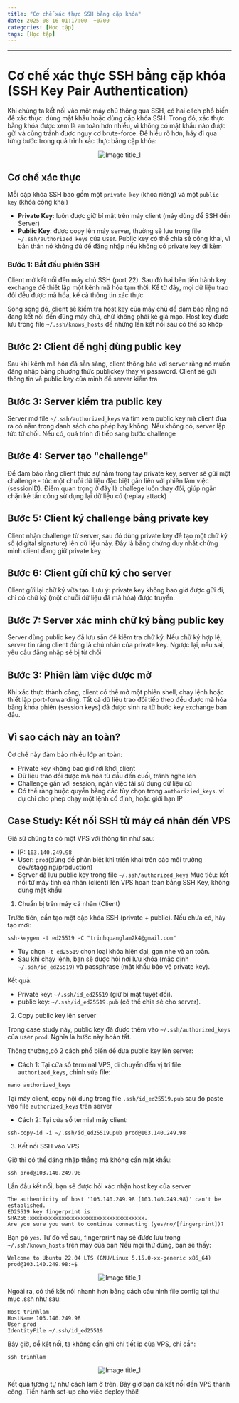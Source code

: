 ```yaml
---
title: "Cơ chế xác thực SSH bằng cặp khóa"
date: 2025-08-16 01:17:00  +0700
categories: [Học tập]
tags: [Học tập]
---
```


---

# Cơ chế xác thực SSH bằng cặp khóa (SSH Key Pair Authentication)

Khi chúng ta kết nối vào một máy chủ thông qua SSH, có hai cách phổ biến để xác thực: dùng mật khẩu hoặc dùng cặp khóa SSH. Trong đó, xác thực bằng khóa được xem là an toàn hơn nhiều, vì không có mật khẩu nào được gửi và cũng tránh được nguy cơ brute-force. Để hiểu rõ hơn, hãy đi qua từng bước trong quá trình xác thực bằng cặp khóa:

<p align="center">
  <img src="/assets/images/auth-ssh/1.png" alt="Image title_1" />
</p>

## Cơ chế xác thực 

Mỗi cặp khóa SSH bao gồm một `private key` (khóa riêng) và một `public key` (khóa công khai)
- **Private Key**: luôn được giữ bí mật trên máy client (máy dùng để SSH đến Server)
- **Public Key**: được copy lên máy server, thường sẽ lưu trong file `~/.ssh/authorized_keys` của user. Public key có thể chia sẻ công khai, vì bản thân nó không đủ để đăng nhập nếu không có private key đi kèm

### Bước 1: Bắt đầu phiên SSH

Client mở kết nối đến máy chủ SSH (port 22). Sau đó hai bên tiến hành key exchange để thiết lập một kênh mã hóa tạm thời. Kể từ đây, mọi dữ liệu trao đổi đều được mã hóa, kể cả thông tin xác thực

Song song đó, client sẽ kiểm tra host key của máy chủ để đảm bảo rằng nó đang kết nối đến đúng máy chủ, chứ không phải kẻ giả mạo. Host key được lưu trong file `~/.ssh/knows_hosts` để những lần kết nối sau có thể so khớp

## Bước 2: Client đề nghị dùng public key

Sau khi kênh mã hóa đã sẵn sàng, client thông báo với server rằng nó muốn đăng nhập bằng phương thức publickey thay vì password. Client sẽ gửi thông tin về public key của mình để server kiểm tra

## Bước 3: Server kiểm tra public key

Server mở file `~/.ssh/authorized_keys` và tìm xem public key mà client đưa ra có nằm trong danh sách cho phép hay không. Nếu không có, server lập tức từ chối. Nếu có, quá trình đi tiếp sang bước challenge

## Bước 4: Server tạo "challenge"

Để đảm bảo rằng client thực sự nắm trong tay private key, server sẽ gửi một challenge - tức một chuỗi dữ liệu đặc biệt gắn liên với phiên làm việc (sessionID). Điểm quan trọng ở đây là challege luôn thay đổi, giúp ngăn chặn kẻ tấn công sử dụng lại dữ liệu cũ (replay attack)

## Bước 5: Client ký challenge bằng private key

Client nhận challenge từ server, sau đó dùng private key để tạo một chữ ký số (digital signature) lên dữ liệu này. Đây là bằng chứng duy nhất chứng minh client đang giữ private key

## Bước 6: Client gửi chữ ký cho server

Client gửi lại chữ ký vừa tạo. Lưu ý: private key không bao giờ được gửi đi, chỉ có chữ ký (một chuỗi dữ liệu đã mã hóa) được truyền.

## Bước 7: Server xác minh chữ ký bằng public key

Server dùng public key đã lưu sẵn để kiểm tra chữ ký. Nếu chữ ký hợp lệ, server tin rằng client đúng là chủ nhân của private key. Ngược lại, nếu sai, yêu cầu đăng nhập sẽ bị từ chối

## Bước 3: Phiên làm việc được mở

Khi xác thực thành công, client có thể mở một phiên shell, chạy lệnh hoặc thiết lập port-forwarding. Tất cả dữ liệu trao đổi tiếp theo đều được mã hóa bằng khóa phiên (session keys) đẫ được sinh ra từ bước key exchange ban đầu.

## Vì sao cách này an toàn?

Cơ chế này đảm bảo nhiều lớp an toàn:

- Private key không bao giờ rời khởi client
- Dữ liệu trao đổi được mã hóa từ đầu đến cuối, tránh nghe lén
- Challenge gắn với session, ngăn việc tái sử dụng dữ liệu cũ
- Có thể ràng buộc quyền bằng các tùy chọn trong `authorizied_keys`. ví dụ chỉ cho phép chạy một lệnh cố định, hoặc giới hạn IP

## Case Study: Kết nối SSH từ máy cá nhân đến VPS 

Giả sử chúng ta có một VPS với thông tin như sau:
- IP: `103.140.249.98`
- User: `prod`(dùng để phân biệt khi triển khai trên các môi trường dev/stagging/production)
- Server đã lưu public key trong file `~/.ssh/authorized_keys`
Mục tiêu: kết nối từ máy tính cá nhân (client) lên VPS hoàn toàn bằng SSH Key, không dùng mật khẩu

1. Chuẩn bị trên máy cá nhân (Client)

Trước tiên, cần tạo một cặp khóa SSH (private + public). Nếu chưa có, hãy tạo mới:

```
ssh-keygen -t ed25519 -C "trinhquanglam2k4@gmail.com"
```

- Tùy chọn `-t ed25519` chọn loại khóa hiện đại, gọn nhẹ và an toàn.
- Sau khi chạy lệnh, bạn sẽ được hỏi nơi lưu khóa (mặc định `~/.ssh/id_ed25519`) và passphrase (mật khẩu bảo vệ private key).

Kết quả:
- Private key: `~/.ssh/id_ed25519` (giữ bí mật tuyệt đối).
- public key: `~/.ssh/id_ed25519.pub` (có thể chia sẻ cho server).

2. Copy public key lên server

Trong case study này, public key đã được thêm vào `~/.ssh/authorized_keys` của user `prod`. Nghĩa là bước này hoàn tất.

Thông thường,có 2 cách phổ biến để đưa public key lên server:

- Cách 1: 
Tại cửa sổ terminal VPS, di chuyển đến vị trí file `authorized_keys`, chỉnh sửa file: 

```
nano authorized_keys
```

Tại máy client, copy nội dung trong file `.ssh/id_ed25519.pub` sau đó paste vào file `authorized_keys` trên server

- Cách 2:
Tại cửa sổ termial máy client:

```
ssh-copy-id -i ~/.ssh/id_ed25519.pub prod@103.140.249.98
```

3. Kết nối SSH vào VPS

Giờ thì có thể đăng nhập thẳng mà không cần mật khẩu:

```
ssh prod@103.140.249.98
```

Lần đầu kết nối, bạn sẽ được hỏi xác nhận host key của server

```
The authenticity of host '103.140.249.98 (103.140.249.98)' can't be established.
ED25519 key fingerprint is SHA256:xxxxxxxxxxxxxxxxxxxxxxxxxxxxxxxxxxxx.
Are you sure you want to continue connecting (yes/no/[fingerprint])?

```

Bạn gõ `yes`. Từ đó về sau, fingerprint này sẽ được lưu trong `~/.ssh/known_hosts` trên máy của bạn
Nếu mọi thứ đúng, bạn sẽ thấy:

```
Welcome to Ubuntu 22.04 LTS (GNU/Linux 5.15.0-xx-generic x86_64)
prod@103.140.249.98:~$
```

<p align="center">
  <img src="/assets/images/auth-ssh/2.png" alt="Image title_1" />
</p>

Ngoài ra, có thể kết nối nhanh hơn bằng cách cấu hình file config tại thư mục .ssh như sau:

```
Host trinhlam
HostName 103.140.249.98
User prod
IdentityFile ~/.ssh/id_ed25519
```

Bây giờ, để kết nối, ta không cần ghi chi tiết ip của VPS, chỉ cần:

```
ssh trinhlam
```
<p align="center">
  <img src="/assets/images/auth-ssh/3.png" alt="Image title_1" />
</p>

Kết quả tương tự như cách làm ở trên. Bây giờ bạn đã kết nối đến VPS thành công. Tiến hành set-up cho việc deploy thôi!

